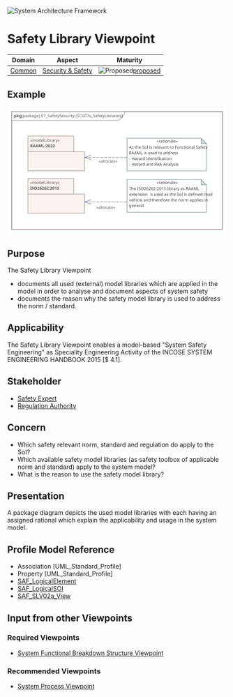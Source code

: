 ![System Architecture Framework](../diagrams/Logo_SAF.png)
# Safety Library Viewpoint
|**Domain**|**Aspect**|**Maturity**|
| --- | --- | --- |
|[Common](../domains.md#Domain-Common)|[Security & Safety](../aspects.md#Aspect-Security--Safety)|![Proposed](../diagrams/Under_construction_icon-red.svg)[proposed](../using-saf/maturity.md#proposed)|
## Example
![Exemplary Safety Libraries](../diagrams/SCV07a_SafetyLibraries.svg)
## Purpose
The Safety Library Viewpoint
* documents all used (external) model libraries which are applied in the model in order to analyse and document aspects of system safety
* documents the reason why the safety model library is used to address the norm / standard.  
## Applicability
The Safety Library Viewpoint enables a model-based "System Safety Engineering" as Speciality Engineering Activity of the INCOSE SYSTEM ENGINEERING HANDBOOK 2015 [$ 4.1].
## Stakeholder
* [Safety Expert](../stakeholders.md#safety-expert)
* [Regulation Authority](../stakeholders.md#Regulation-Authority)
## Concern
* Which safety relevant norm, standard and regulation do apply to the SoI?
* Which available safety model libraries (as safety toolbox of applicable norm and standard) apply to the system model?
* What is the reason to use the safety model library?
## Presentation
A package diagram depicts the used model libraries with each having an assigned rational which explain the applicability and usage in the system model.
## Profile Model Reference
* Association [UML_Standard_Profile]
* Property [UML_Standard_Profile]
* [SAF_LogicalElement](../stereotypes.md#SAF_LogicalElement)
* [SAF_LogicalSOI](../stereotypes.md#SAF_LogicalSOI)
* [SAF_SLV02a_View](../stereotypes.md#SAF_SLV02a_View)
## Input from other Viewpoints
### Required Viewpoints
* [System Functional Breakdown Structure Viewpoint](System-Functional-Breakdown-Structure-Viewpoint.md)
### Recommended Viewpoints
* [System Process Viewpoint](System-Process-Viewpoint.md)
